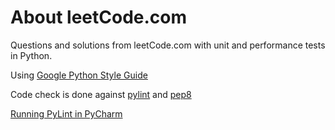 # About leetCode.com
Questions and solutions from leetCode.com with unit and performance tests in Python.

Using [Google Python Style Guide](https://google.github.io/styleguide/pyguide.html)

Code check is done against [pylint](http://www.pylint.org/) and [pep8](https://pypi.python.org/pypi/pep8)

[Running PyLint in PyCharm](http://stackoverflow.com/questions/38134086/how-to-run-pylint-with-pycharm)
